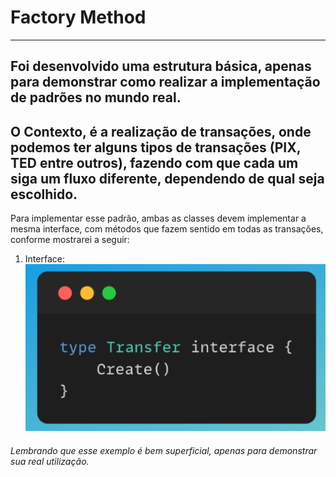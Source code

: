 # Factory Method
--- 
## Foi desenvolvido uma estrutura básica, apenas para demonstrar como realizar a implementação de padrões no mundo real.
O Contexto, é a realização de transações, onde podemos ter alguns tipos de transações (PIX, TED entre outros), fazendo com que cada um siga um fluxo diferente, dependendo de qual seja escolhido.
---
Para implementar esse padrão, ambas as classes devem implementar a mesma interface, com métodos que fazem sentido em todas as transações, conforme mostrarei a seguir:
1. Interface:
![screen](./images/01.FactoryMethod.png)

###### Lembrando que esse exemplo é bem superficial, apenas para demonstrar sua real utilização.
